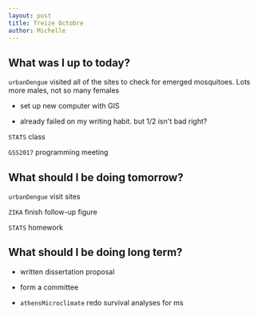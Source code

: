 ```yaml
---
layout: post
title: Treize Octobre
author: Michelle
---
```


## What was I up to today?

`urbanDengue` visited all of the sites to check for emerged mosquitoes. Lots more males, not so many females

* set up new computer with GIS

* already failed on my writing habit. but 1/2 isn't bad right?

`STATS` class

`GSS2017` programming meeting

## What should I be doing tomorrow?

`urbanDengue` visit sites

`ZIKA` finish follow-up figure

`STATS` homework

## What should I be doing long term?

* written dissertation proposal

* form a committee

* `athensMicroclimate` redo survival analyses for ms


<i class="fa fa-code" style="color:green"> </i>
